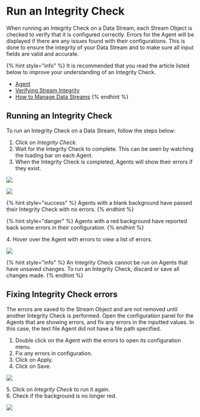 # Run an Integrity Check

When running an Integrity Check on a Data Stream, each Stream Object is checked to verify that it is configured correctly. Errors for the Agent will be displayed if there are any issues found with their configurations. This is done to ensure the integrity of your Data Stream and to make sure all input fields are valid and accurate.

{% hint style="info" %}
It is recommended that you read the article listed below to improve your understanding of an Integrity Check.

* [Agent](../../concepts/agent/)
* [Verifying Stream Integrity](../../concepts/data-stream/verifying-stream-integrity.md)
* [How to Manage Data Streams](manage-data-streams.md)
{% endhint %}

## Running an Integrity Check

To run an Integrity Check on a Data Stream, follow the steps below:

1. Click on _Integrity Check_.
2. Wait for the Integrity Check to complete. This can be seen by watching the loading bar on each Agent.
3. When the Integrity Check is completed, Agents will show their errors if they exist.

![](images/_1.png)

![](images/_2.png)

{% hint style="success" %}
Agents with a blank background have passed their Integrity Check with no errors.
{% endhint %}

{% hint style="danger" %}
Agents with a red background have reported back some errors in their configuration.
{% endhint %}

&#x20;   4\. Hover over the Agent with errors to view a list of errors.

![](images/_3.png)

{% hint style="info" %}
An Integrity Check cannot be run on Agents that have unsaved changes. To run an Integrity Check, discard or save all changes made.&#x20;
{% endhint %}

## Fixing Integrity Check errors

The errors are saved to the Stream Object and are not removed until another Integrity Check is performed. Open the configuration panel for the Agents that are showing errors, and fix any errors in the inputted values. In this case, the text file Agent did not have a file path specified. &#x20;

1. Double click on the Agent with the errors to open its configuration menu.
2. Fix any errors in configuration.
3. Click on Apply.
4. Click on Save.

![](images/_4.png)

&#x20;   5\. Click on _Integrity Check_ to run it again.\
&#x20;   6\. Check if the background is no longer red.

![](images/_5.png)


